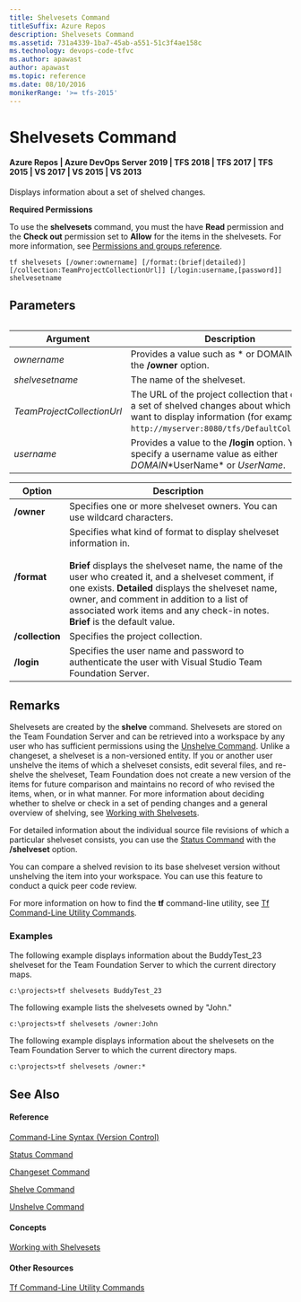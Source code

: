 ```yaml
---
title: Shelvesets Command
titleSuffix: Azure Repos
description: Shelvesets Command
ms.assetid: 731a4339-1ba7-45ab-a551-51c3f4ae158c
ms.technology: devops-code-tfvc
ms.author: apawast
author: apawast
ms.topic: reference
ms.date: 08/10/2016
monikerRange: '>= tfs-2015'
---
```



# Shelvesets Command

#### Azure Repos | Azure DevOps Server 2019 | TFS 2018 | TFS 2017 | TFS 2015 | VS 2017 | VS 2015 | VS 2013

Displays information about a set of shelved changes.

**Required Permissions**

To use the **shelvesets** command, you must the have **Read** permission and the **Check out** permission set to **Allow** for the items in the shelvesets. For more information, see [Permissions and groups reference](../../organizations/security/permissions.md).

```
tf shelvesets [/owner:ownername] [/format:(brief|detailed)] [/collection:TeamProjectCollectionUrl]] [/login:username,[password]] shelvesetname
```

## Parameters<table>

|**Argument**|**Description**|
|---|---|
|*ownername*|Provides a value such as * or DOMAIN\john to the **/owner** option.|
|*shelvesetname*|The name of the shelveset.|
|*TeamProjectCollectionUrl*|The URL of the project collection that contains a set of shelved changes about which you want to display information (for example, `http://myserver:8080/tfs/DefaultCollection`).|
|*username*|Provides a value to the **/login** option. You can specify a username value as either *DOMAIN*\*UserName* or *UserName*.|

|**Option**|**Description**|
|---|---|
|**/owner**|Specifies one or more shelveset owners. You can use wildcard characters.|
|**/format**|Specifies what kind of format to display shelveset information in.<br /><br />**Brief** displays the shelveset name, the name of the user who created it, and a shelveset comment, if one exists. **Detailed** displays the shelveset name, owner, and comment in addition to a list of associated work items and any check-in notes. **Brief** is the default value.|
|**/collection**|Specifies the project collection.|
|**/login**|Specifies the user name and password to authenticate the user with Visual Studio Team Foundation Server.|

## Remarks
Shelvesets are created by the **shelve** command. Shelvesets are stored on the Team Foundation Server and can be retrieved into a workspace by any user who has sufficient permissions using the [Unshelve Command](unshelve-command.md). Unlike a changeset, a shelveset is a non-versioned entity. If you or another user unshelve the items of which a shelveset consists, edit several files, and re-shelve the shelveset, Team Foundation does not create a new version of the items for future comparison and maintains no record of who revised the items, when, or in what manner. For more information about deciding whether to shelve or check in a set of pending changes and a general overview of shelving, see [Working with Shelvesets](suspend-your-work-manage-your-shelvesets.md).

For detailed information about the individual source file revisions of which a particular shelveset consists, you can use the [Status Command](status-command.md) with the **/shelveset** option.

You can compare a shelved revision to its base shelveset version without unshelving the item into your workspace. You can use this feature to conduct a quick peer code review.

For more information on how to find the **tf** command-line utility, see [Tf Command-Line Utility Commands](https://msdn.microsoft.com/library/z51z7zy0).

### Examples

The following example displays information about the BuddyTest\_23 shelveset for the Team Foundation Server to which the current directory maps.

```
c:\projects>tf shelvesets BuddyTest_23
```

The following example lists the shelvesets owned by "John."

```
c:\projects>tf shelvesets /owner:John
```

The following example displays information about the shelvesets on the Team Foundation Server to which the current directory maps.

```
c:\projects>tf shelvesets /owner:*
```

## See Also

#### Reference

[Command-Line Syntax (Version Control)](https://msdn.microsoft.com/library/56f7w6be)

[Status Command](status-command.md)

[Changeset Command](changeset-command.md)

[Shelve Command](shelve-command.md)

[Unshelve Command](unshelve-command.md)

#### Concepts

[Working with Shelvesets](suspend-your-work-manage-your-shelvesets.md)

#### Other Resources

[Tf Command-Line Utility Commands](https://msdn.microsoft.com/library/z51z7zy0)
